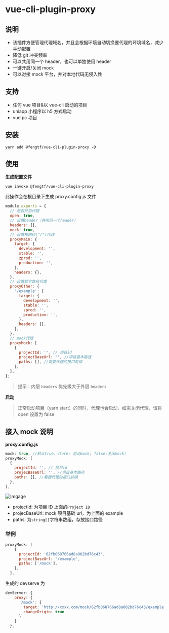 # vue-cli-plugin-proxy

## 说明

- 该插件方便管理代理域名，并且会根据环境自动切换要代理的环境域名，减少手动配置
- 降低 git 冲突频率
- 可以共用同一个 header，也可以单独使用 header
- 一键开启/关闭 mock
- 可以对接 mock 平台，并对本地代码无侵入性

## 支持

- 任何 vue 项目&以 vue-cli 启动的项目
- uniapp 小程序以 h5 方式启动
- vue pc 项目

## 安装

`yarn add @fengtf/vue-cli-plugin-proxy -D`

## 使用

**生成配置文件**

`vue invoke @fengtf/vue-cli-plugin-proxy`

此操作会在根目录下生成 proxy.config.js 文件

```js
module.exports = {
  // 是否开启代理
  open: true,
  // 设置header（共用同一个header）
  headers: {},
  mock: true,
  // 设置根路径("/")代理
  proxyMain: {
    target: {
      development: '',
      stable: '',
      zprod: '',
      production: '',
    },
    headers: {},
  },
  // 设置其它路径代理
  proxyOther: {
    '/example': {
      target: {
        development: '',
        stable: '',
        zprod: '',
        production: '',
      },
      headers: {},
    },
  },
  // mock代理
  proxyMock: [
    {
      projectId: '', // 项目id
      projectBaseUrl: '', //项目基本路径
      paths: [], //需要代理的接口前缀
    },
  ],
};
```

> 提示：内层 `headers` 优先级大于外层 `headers`

**启动**

> 正常启动项目（yarn start）的同时，代理也会启动，如需关闭代理，请将 open 设置为 false

## 接入 mock 说明

**proxy.config.js**

```js
mock: true, //默认true，（ture: 启动mock; false:关闭mock）
proxyMock: [
  {
    projectId: '', // 项目id
    projecBaseUrl: '', //项目基本路径
    paths: [], //需要代理的接口前缀
  },
],
```

![imgage](https://oss.baibangxy.com/uploads/image/a089e3c0-3cab-4a54-a3f4-bca87e4bc219.jpg)

- projectId: 为项目 ID 上面的`Project ID`
- projecBaseUrl: mock 项目基础 url，为上面的 example
- paths: 为`string[]`字符串数组，存放接口路径

### 举例

```js
proxyMock: [
    {
      projectId: '62fb068766ad8a002bd76c43',
      projectBaseUrl: '/example',
      paths: ['/mock'],
    },
  ],

```

生成的 devserve 为

```js
devServer: {
    proxy: {
      '/mock': {
        target: 'http://xxxx.com/mock/62fb068766ad8a002bd76c43/example',
        changeOrigin: true
      }
    }
  },
```
